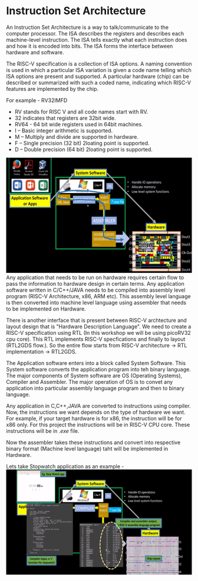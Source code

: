 # Instruction Set Architecture
An Instruction Set Architecture is a way to talk/communicate to the computer processor. The ISA describes the registers and describes each machine-level instruction. The ISA tells exactly what each instruction does and how it is encoded into bits. The ISA forms the interface between hardware and software.

The RISC-V specification is a collection of ISA options. A naming convention is used in which a particular ISA variation is given a code name telling which ISA options are present and supported. A particular hardware (chip) can be described or summarized with such a coded name, indicating which RISC-V features are implemented by the chip.

For example - RV32IMFD

* RV stands for RISC V and all code names start with RV.
* 32 indicates that registers are 32bit wide.
* RV64 - 64 bit wide registers used in 64bit machines.
* I – Basic integer arithmetic is supported.
* M – Multiply and divide are supported in hardware.
* F – Single precision (32 bit) 2loating point is supported.
* D – Double precision (64 bit) 2loating point is supported.

![OS-Hardware](https://github.com/vachanukb04/32-Bit-RISC-V-based-CPU/blob/master/Images/Day-1/OS-Hardware.png)
Any application that needs to be run on hardware requires certain flow to pass the information to hardware design in certain terms. Any application software written in C/C++/JAVA needs to be compiled into assembly level program (RISC-V Architecture, x86, ARM etc). This assembly level language is then converted into machine level language using assembler that needs to be implemented on Hardware.

There is another interface that is present between RISC-V archtecture and layout design that is "Hardware Description Language". We need to create a RISC-V specification using RTL (In this workshop we will be using picoRV32 cpu core). This RTL implements RISC-V specfications and finally to layout (RTL2GDS flow.). So the entire flow starts from RISC-V architecture -> RTL implementation -> RTL2GDS.

The Application software enters into a block called System Software. This System software converts the application program into teh binary language. The major components of System software are OS (Operating Systems), Compiler and Assembler. The major operation of OS is to convet any application into particular assembly language program and then to binary language.

Any application in C,C++,JAVA are converted to instructions using compiler. Now, the instructions we want depends on the type of hardware we want. For example, if your target hardware is for x86, the instruction will be for x86 only. For this project the instructions will be in RISC-V CPU core. These instructions will be in *.exe* file.

Now the assembler takes these instructions and convert into respective binary format (Machine level language) taht will be implemented in Hardware.

Lets take Stopwatch application as an example - 
![Stop watch example](https://github.com/vachanukb04/32-Bit-RISC-V-based-CPU/blob/master/Images/Day-1/Stop%20watch%20example.png)
